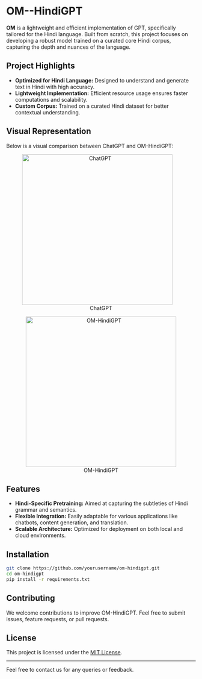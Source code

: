 # OM--HindiGPT

**OM** is a lightweight and efficient implementation of GPT, specifically tailored for the Hindi language. Built from scratch, this project focuses on developing a robust model trained on a curated core Hindi corpus, capturing the depth and nuances of the language.

## Project Highlights
- **Optimized for Hindi Language:** Designed to understand and generate text in Hindi with high accuracy.
- **Lightweight Implementation:** Efficient resource usage ensures faster computations and scalability.
- **Custom Corpus:** Trained on a curated Hindi dataset for better contextual understanding.

## Visual Representation
Below is a visual comparison between ChatGPT and OM-HindiGPT:



<p align="center">
  <img src="https://github.com/user-attachments/assets/66e793f6-9604-4e0c-be07-de3b4793d5e4" alt="ChatGPT" width="400" style="display:inline-block; margin-right: 20px;"> 
  <br>
  <span>ChatGPT</span> <!-- Added below the first image -->
</p>
<p align="center">
  <img src="https://github.com/user-attachments/assets/bd455e6b-39bc-493f-9c94-288cb154eb4f" alt="OM-HindiGPT" width="400" style="display:inline-block;">
  <br>
  <span>OM-HindiGPT</span> <!-- Added below the second image -->
</p>


## Features
- **Hindi-Specific Pretraining:** Aimed at capturing the subtleties of Hindi grammar and semantics.
- **Flexible Integration:** Easily adaptable for various applications like chatbots, content generation, and translation.
- **Scalable Architecture:** Optimized for deployment on both local and cloud environments.

## Installation
```bash
git clone https://github.com/yourusername/om-hindigpt.git
cd om-hindigpt
pip install -r requirements.txt
```

## Contributing
We welcome contributions to improve OM-HindiGPT. Feel free to submit issues, feature requests, or pull requests.

## License
This project is licensed under the [MIT License](LICENSE).

---

Feel free to contact us for any queries or feedback.
